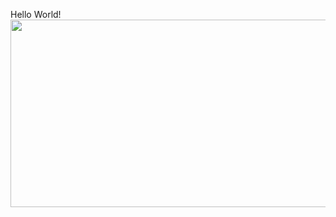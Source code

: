 Hello World!
<a href="https://www.gitanimals.org/en_US?utm_medium=image&utm_source=seohyj&utm_content=farm">
<img
  src="https://render.gitanimals.org/farms/seohyj"
  width="600"
  height="300"
/>
</a>
